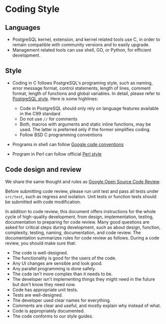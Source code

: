 # Coding Style

## Languages

- PostgreSQL kernel, extension, and kernel related tools use C, in order to remain compatible with community versions and to easily upgrade.
- Management related tools can use shell, GO, or Python, for efficient development.

## Style

- Coding in C follows PostgreSQL's programing style, such as naming, error message format, control statements, length of lines, comment format, length of functions and global variables. In detail, please refer to [PostgreSQL style](https://www.postgresql.org/docs/15/source.html). Here is some highlines:

  - Code in PostgreSQL should only rely on language features available in the C99 standard
  - Do not use `//` for comments
  - Both, macros with arguments and static inline functions, may be used. The latter is preferred only if the former simplifies coding.
  - Follow BSD C programming conventions

- Programs in shell can follow [Google code conventions](https://google.github.io/styleguide/shellguide.html)
- Program in Perl can follow official [Perl style](https://perldoc.perl.org/perlstyle)

## Code design and review

We share the same thought and rules as [Google Open Source Code Review](https://github.com/google/eng-practices/blob/master/review/index.md).

Before submitting code review, please run unit test and pass all tests under `src/test`, such as regress and isolation. Unit tests or function tests should be submitted with code modification.

In addition to code review, this document offers instructions for the whole cycle of high-quality development, from design, implementation, testing, documentation to preparing for code review. Many good questions are asked for critical steps during development, such as about design, function, complexity, testing, naming, documentation, and code review. The documentation summarizes rules for code review as follows. During a code review, you should make sure that:

- The code is well-designed.
- The functionality is good for the users of the code.
- Any UI changes are sensible and look good.
- Any parallel programming is done safely.
- The code isn't more complex than it needs to be.
- The developer isn't implementing things they might need in the future but don't know they need now.
- Code has appropriate unit tests.
- Tests are well-designed.
- The developer used clear names for everything.
- Comments are clear and useful, and mostly explain why instead of what.
- Code is appropriately documented.
- The code conforms to our style guides.
